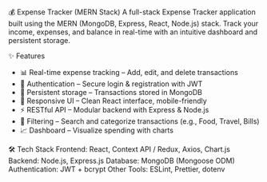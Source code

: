 💰 Expense Tracker (MERN Stack)
A full-stack Expense Tracker application built using the MERN (MongoDB, Express, React, Node.js) stack.
Track your income, expenses, and balance in real-time with an intuitive dashboard and persistent storage.

✨ Features
- 📊 Real-time expense tracking – Add, edit, and delete transactions
- 🔐 Authentication – Secure login & registration with JWT
- 💾 Persistent storage – Transactions stored in MongoDB
- 📱 Responsive UI – Clean React interface, mobile-friendly
- ⚡ RESTful API – Modular backend with Express & Node.js
- 🔎 Filtering – Search and categorize transactions (e.g., Food, Travel, Bills)
- 📈 Dashboard – Visualize spending with charts

🛠️ Tech Stack
Frontend: React, Context API / Redux, Axios, Chart.js
Backend: Node.js, Express.js
Database: MongoDB (Mongoose ODM)
Authentication: JWT + bcrypt
Other Tools: ESLint, Prettier, dotenv
